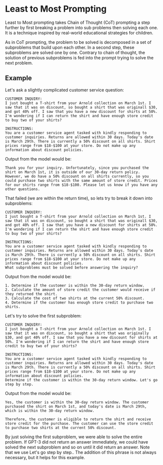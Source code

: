 # Least to Most Prompting

Least to Most prompting takes Chain of Thought (CoT) prompting a step further by first breaking a problem into sub problems then solving each one. It is a technique inspired by real-world educational strategies for children.

As in CoT prompting, the problem to be solved is decomposed in a set of subproblems that build upon each other. In a second step, these subproblems are solved one by one. Contrary to chain of thought, the solution of previous subproblems is fed into the prompt trying to solve the next problem.

## Example

Let's ask a slightly complicated customer service question:

```
CUSTOMER INQUIRY:
I just bought a T-shirt from your Arnold collection on March 1st. I saw that it was on discount, so bought a shirt that was originall $30, and got 40% off. I saw that you have a new discount for shirts at 50%. I'm wondering if I can return the shirt and have enough store credit to buy two of your shirts?

INSTRUCTIONS:
You are a customer service agent tasked with kindly responding to customer inquiries. Returns are allowed within 30 days. Today's date is March 29th. There is currently a 50% discount on all shirts. Shirt prices range from $18-$100 at your store. Do not make up any information about discount policies.
```

Output from the model would be:

```
Thank you for your inquiry. Unfortunately, since you purchased the shirt on March 1st, it is outside of our 30-day return policy. However, we do have a 50% discount on all shirts currently, so you could purchase two shirts with the same amount of store credit. Prices for our shirts range from $18-$100. Please let us know if you have any other questions. 
```

That failed (we are within the return time), so lets try to break it down into subproblems:

```
CUSTOMER INQUIRY:
I just bought a T-shirt from your Arnold collection on March 1st. I saw that it was on discount, so bought a shirt that was originall $30, and got 40% off. I saw that you have a new discount for shirts at 50%. I'm wondering if I can return the shirt and have enough store credit to buy two of your shirts?

INSTRUCTIONS:
You are a customer service agent tasked with kindly responding to customer inquiries. Returns are allowed within 30 days. Today's date is March 29th. There is currently a 50% discount on all shirts. Shirt prices range from $18-$100 at your store. Do not make up any information about discount policies.
What subproblems must be solved before answering the inquiry?
```

Output from the model would be:

```
1. Determine if the customer is within the 30-day return window.
2. Calculate the amount of store credit the customer would receive if they returned the shirt.
3. Calculate the cost of two shirts at the current 50% discount.
4. Determine if the customer has enough store credit to purchase two shirts.
```

Let's try to solve the first subproblem:

```
CUSTOMER INQUIRY:
I just bought a T-shirt from your Arnold collection on March 1st. I saw that it was on discount, so bought a shirt that was originally $30, and got 40% off. I saw that you have a new discount for shirts at 50%. I'm wondering if I can return the shirt and have enough store credit to buy two of your shirts?

INSTRUCTIONS:
You are a customer service agent tasked with kindly responding to customer inquiries. Returns are allowed within 30 days. Today's date is March 29th. There is currently a 50% discount on all shirts. Shirt prices range from $18-$100 at your store. Do not make up any information about discount policies.
Determine if the customer is within the 30-day return window. Let's go step by step.
```

Output from the model would be:

```
Yes, the customer is within the 30-day return window. The customer purchased the shirt on March 1st, and today's date is March 29th, which is within the 30-day return window. 

Therefore, the customer is eligible to return the shirt and receive store credit for the purchase. The customer can use the store credit to purchase two shirts at the current 50% discount.
```

By just solving the first subproblem, we were able to solve the entire problem. If GPT-3 did not return an answer immediately, we could have solved the next subproblem and so on until it did return an answer. Note that we use Let's go step by step.. The addition of this phrase is not always necessary, but it helps for this example.
